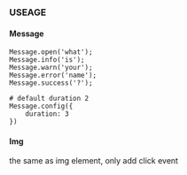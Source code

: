 ### USEAGE

#### Message
```
Message.open('what');
Message.info('is');
Message.warn('your');
Message.error('name');
Message.success('?');

# default duration 2
Message.config({
    duration: 3
})
```

#### Img
the same as img element, only add click event
